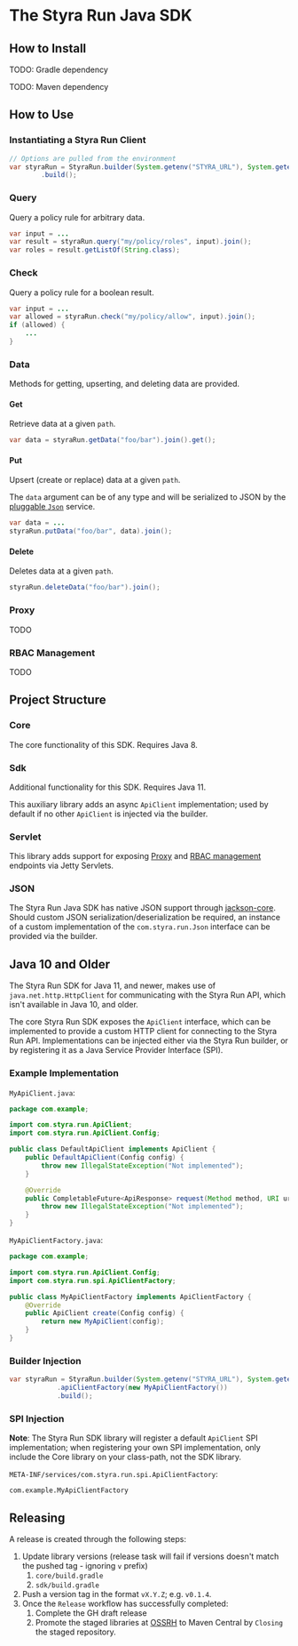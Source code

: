 # The Styra Run Java SDK

## How to Install

TODO: Gradle dependency

TODO: Maven dependency

## How to Use

### Instantiating a Styra Run Client

```java
// Options are pulled from the environment
var styraRun = StyraRun.builder(System.getenv("STYRA_URL"), System.getenv("STYRA_TOKEN"))
        .build();
```

### Query

Query a policy rule for arbitrary data.

```java
var input = ...
var result = styraRun.query("my/policy/roles", input).join();
var roles = result.getListOf(String.class);
```

### Check

Query a policy rule for a boolean result.

```java
var input = ...
var allowed = styraRun.check("my/policy/allow", input).join();
if (allowed) {
    ...
}
```

### Data

Methods for getting, upserting, and deleting data are provided.

#### Get

Retrieve data at a given `path`.

```java
var data = styraRun.getData("foo/bar").join().get();
```

#### Put

Upsert (create or replace) data at a given `path`.

The `data` argument can be of any type and will be serialized to JSON by the [pluggable `Json`](#json) service. 

```java
var data = ...
styraRun.putData("foo/bar", data).join();
```

#### Delete

Deletes data at a given `path`.

```java
styraRun.deleteData("foo/bar").join();
```

### Proxy

TODO

### RBAC Management

TODO

## Project Structure

### Core

The core functionality of this SDK. Requires Java 8.

### Sdk

Additional functionality for this SDK. Requires Java 11.

This auxiliary library adds an async `ApiClient` implementation; used by default if no other `ApiClient` is injected via
the builder.

### Servlet

This library adds support for exposing [Proxy](#proxy) and [RBAC management](#rbac-management) endpoints via Jetty Servlets.

### JSON

The Styra Run Java SDK has native JSON support through [jackson-core](https://github.com/FasterXML/jackson-core).
Should custom JSON serialization/deserialization be required, an instance of a custom implementation of the 
`com.styra.run.Json` interface can be provided via the builder.

## Java 10 and Older

The Styra Run SDK for Java 11, and newer, makes use of `java.net.http.HttpClient` for communicating with the Styra Run API,
which isn't available in Java 10, and older. 

The core Styra Run SDK exposes the `ApiClient` interface, which can be implemented to provide a custom HTTP client
for connecting to the Styra Run API. Implementations can be injected either via the Styra Run builder, 
or by registering it as a Java Service Provider Interface (SPI).

### Example Implementation

`MyApiClient.java`:
```java
package com.example;

import com.styra.run.ApiClient;
import com.styra.run.ApiClient.Config;

public class DefaultApiClient implements ApiClient {
    public DefaultApiClient(Config config) {
        throw new IllegalStateException("Not implemented");
    }

    @Override
    public CompletableFuture<ApiResponse> request(Method method, URI uri, Map<String, String> headers, String body) {
        throw new IllegalStateException("Not implemented");
    }
}
```

`MyApiClientFactory.java`:
```java
package com.example;

import com.styra.run.ApiClient.Config;
import com.styra.run.spi.ApiClientFactory;

public class MyApiClientFactory implements ApiClientFactory {
    @Override
    public ApiClient create(Config config) {
        return new MyApiClient(config);
    }
}
```

### Builder Injection

```java
var styraRun = StyraRun.builder(System.getenv("STYRA_URL"), System.getenv("STYRA_TOKEN"))
            .apiClientFactory(new MyApiClientFactory())
            .build();
```

### SPI Injection

**Note**: The Styra Run SDK library will register a default `ApiClient` SPI implementation; when registering your own SPI 
implementation, only include the Core library on your class-path, not the SDK library.

`META-INF/services/com.styra.run.spi.ApiClientFactory`:
```
com.example.MyApiClientFactory
```

## Releasing

A release is created through the following steps:

1. Update library versions (release task will fail if versions doesn't match the pushed tag - ignoring `v` prefix)
   1. `core/build.gradle`
   2. `sdk/build.gradle`
2. Push a version tag in the format `vX.Y.Z`; e.g. `v0.1.4`. 
3. Once the `Release` workflow has successfully completed:
   1. Complete the GH draft release
   2. Promote the staged libraries at [OSSRH](https://s01.oss.sonatype.org) to Maven Central by `Closing` the staged repository.
